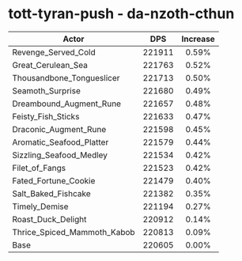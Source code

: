 # tott-tyran-push - da-nzoth-cthun
| Actor | DPS | Increase |
|---|:---:|:---:|
|Revenge_Served_Cold|221911|0.59%|
|Great_Cerulean_Sea|221763|0.52%|
|Thousandbone_Tongueslicer|221713|0.50%|
|Seamoth_Surprise|221680|0.49%|
|Dreambound_Augment_Rune|221657|0.48%|
|Feisty_Fish_Sticks|221633|0.47%|
|Draconic_Augment_Rune|221598|0.45%|
|Aromatic_Seafood_Platter|221579|0.44%|
|Sizzling_Seafood_Medley|221534|0.42%|
|Filet_of_Fangs|221523|0.42%|
|Fated_Fortune_Cookie|221479|0.40%|
|Salt_Baked_Fishcake|221382|0.35%|
|Timely_Demise|221194|0.27%|
|Roast_Duck_Delight|220912|0.14%|
|Thrice_Spiced_Mammoth_Kabob|220813|0.09%|
|Base|220605|0.00%|

